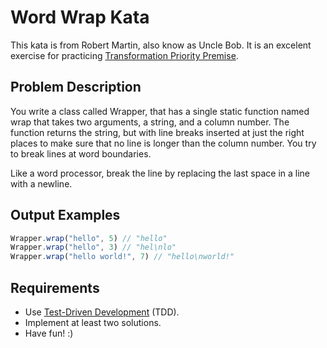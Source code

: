 # Word Wrap Kata
This kata is from Robert Martin, also know as Uncle Bob.
It is an excelent exercise for practicing [Transformation Priority Premise](https://en.wikipedia.org/wiki/Transformation_Priority_Premise).

## Problem Description
You write a class called Wrapper, that has a single static function named wrap that takes two arguments, a string, and a column number. The function returns the string, but with line breaks inserted at just the right places to make sure that no line is longer than the column number. You try to break lines at word boundaries.

Like a word processor, break the line by replacing the last space in a line with a newline.

## Output Examples
```javascript
Wrapper.wrap("hello", 5) // "hello"
Wrapper.wrap("hello", 3) // "hel\nlo"
Wrapper.wrap("hello world!", 7) // "hello\nworld!"
```

## Requirements
* Use [Test-Driven Development](https://en.wikipedia.org/wiki/Test-driven_development) (TDD).
* Implement at least two solutions.
* Have fun! :)